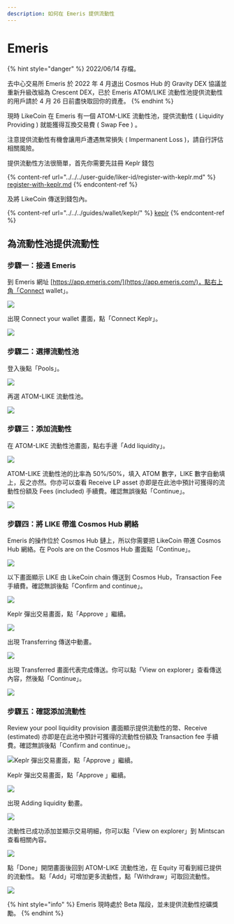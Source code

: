```yaml
---
description: 如何在 Emeris 提供流動性
---
```


# Emeris

{% hint style="danger" %}
2022/06/14 存檔。

去中心交易所 Emeris 於 2022 年 4 月退出 Cosmos Hub 的 Gravity DEX 協議並重新升級改組為 Crescent DEX，已於 Emeris ATOM/LIKE 流動性池提供流動性的用戶請於 4 月 26 日前盡快取回你的資產。
{% endhint %}

現時 LikeCoin 在 Emeris 有一個 ATOM-LIKE 流動性池，提供流動性 ( Liquidity Providing ) 就能獲得互換交易費 ( Swap Fee ) 。

注意提供流動性有機會讓用戶遭遇無常損失 ( Impermanent Loss )，請自行評估相關風險。

提供流動性方法很簡單，首先你需要先註冊 Keplr 錢包

{% content-ref url="../../../user-guide/liker-id/register-with-keplr.md" %}
[register-with-keplr.md](../../../user-guide/liker-id/register-with-keplr.md)
{% endcontent-ref %}

及將 LikeCoin 傳送到錢包內。

{% content-ref url="../../../guides/wallet/keplr/" %}
[keplr](../../../guides/wallet/keplr/)
{% endcontent-ref %}

## 為流動性池提供流動性

### 步驟一：接通 Emeris

到 Emeris 網址 [https://app.emeris.com/](https://app.emeris.com/)，點右上角「Connect wallet」。

![](<../../../.gitbook/assets/Emeris LP 01.png>)

出現 Connect your wallet 畫面，點「Connect Keplr」。

![](<../../../.gitbook/assets/Emeris LP 02.png>)

### 步驟二：選擇流動性池

登入後點「Pools」。

![](<../../../.gitbook/assets/Emeris LP 03.png>)

再選 ATOM-LIKE 流動性池。

![](<../../../.gitbook/assets/Emeris LP 04.png>)

### 步驟三：添加流動性

在 ATOM-LIKE 流動性池畫面，點右手邊「Add liquidity」。

![](<../../../.gitbook/assets/Emeris LP 05.png>)

ATOM-LIKE 流動性池的比率為 50%/50%，填入 ATOM 數字，LIKE 數字自動填上，反之亦然。你亦可以查看 Receive LP asset 亦即是在此池中預計可獲得的流動性份額及 Fees (included) 手續費。確認無誤後點「Continue」。

![](<../../../.gitbook/assets/Emeris LP 06.png>)

### 步驟四：將 LIKE 帶進 Cosmos Hub 網絡

Emeris 的操作位於 Cosmos Hub 鏈上，所以你需要把 LikeCoin 帶進 Cosmos Hub 網絡。在 Pools are on the Cosmos Hub 畫面點「Continue」。

![](<../../../.gitbook/assets/Emeris LP 07.png>)

以下畫面顯示 LIKE 由 LikeCoin chain 傳送到 Cosmos Hub，Transaction Fee 手續費。確認無誤後點「Confirm and continue」。

![](<../../../.gitbook/assets/Emeris LP 08.png>)

Keplr 彈出交易畫面，點「Approve 」繼續。

![](<../../../.gitbook/assets/Emeris LP 09.png>)

出現 Transferring 傳送中動畫。

![](<../../../.gitbook/assets/Emeris LP 10.png>)

出現 Transferred 畫面代表完成傳送。你可以點「View on explorer」查看傳送內容，然後點「Continue」。

![](<../../../.gitbook/assets/Emeris LP 11.png>)

### 步驟五：確認添加流動性

Review your pool liquidity provision 畫面顯示提供流動性的幣、Receive (estimated) 亦即是在此池中預計可獲得的流動性份額及 Transaction fee 手續費。確認無誤後點「Confirm and continue」。

![Keplr 彈出交易畫面，點「Approve 」繼續。](<../../../.gitbook/assets/Emeris LP 12.png>)

Keplr 彈出交易畫面，點「Approve 」繼續。

![](<../../../.gitbook/assets/Emeris LP 13.png>)

出現 Adding liquidity 動畫。

![](<../../../.gitbook/assets/Emeris LP 14.png>)

流動性已成功添加並顯示交易明細，你可以點「View on explorer」到 Mintscan 查看相關內容。

![](<../../../.gitbook/assets/Emeris LP 15.png>)

點「Done」開閉畫面後回到 ATOM-LIKE 流動性池，在 Equity 可看到經已提供的流動性。 點「Add」可增加更多流動性，點「Withdraw」可取回流動性。

![](<../../../.gitbook/assets/Emeris LP 16.png>)

{% hint style="info" %}
Emeris 現時處於 Beta 階段，並未提供流動性挖礦獎勵。
{% endhint %}
